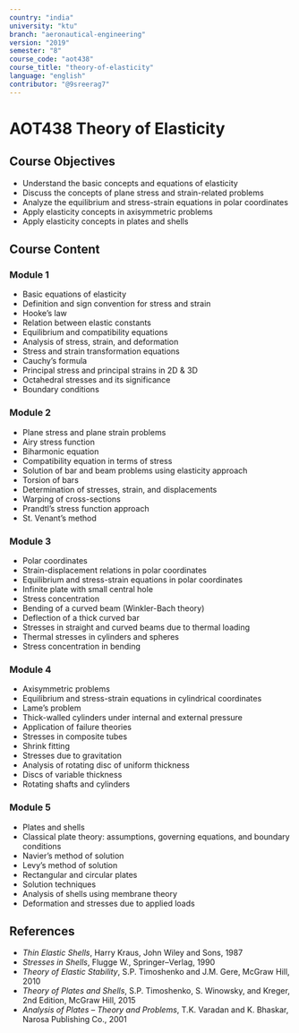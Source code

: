 ```yaml
---
country: "india"
university: "ktu"
branch: "aeronautical-engineering"
version: "2019"
semester: "8"
course_code: "aot438"
course_title: "theory-of-elasticity"
language: "english"
contributor: "@9sreerag7"
---
```


# AOT438 Theory of Elasticity

## Course Objectives

- Understand the basic concepts and equations of elasticity  
- Discuss the concepts of plane stress and strain-related problems  
- Analyze the equilibrium and stress-strain equations in polar coordinates  
- Apply elasticity concepts in axisymmetric problems  
- Apply elasticity concepts in plates and shells  

## Course Content

### Module 1

- Basic equations of elasticity  
- Definition and sign convention for stress and strain  
- Hooke’s law  
- Relation between elastic constants  
- Equilibrium and compatibility equations  
- Analysis of stress, strain, and deformation  
- Stress and strain transformation equations  
- Cauchy’s formula  
- Principal stress and principal strains in 2D & 3D  
- Octahedral stresses and its significance  
- Boundary conditions  

### Module 2

- Plane stress and plane strain problems  
- Airy stress function  
- Biharmonic equation  
- Compatibility equation in terms of stress  
- Solution of bar and beam problems using elasticity approach  
- Torsion of bars  
- Determination of stresses, strain, and displacements  
- Warping of cross-sections  
- Prandtl’s stress function approach  
- St. Venant’s method  

### Module 3

- Polar coordinates  
- Strain-displacement relations in polar coordinates  
- Equilibrium and stress-strain equations in polar coordinates  
- Infinite plate with small central hole  
- Stress concentration  
- Bending of a curved beam (Winkler-Bach theory)  
- Deflection of a thick curved bar  
- Stresses in straight and curved beams due to thermal loading  
- Thermal stresses in cylinders and spheres  
- Stress concentration in bending  

### Module 4

- Axisymmetric problems  
- Equilibrium and stress-strain equations in cylindrical coordinates  
- Lame’s problem  
- Thick-walled cylinders under internal and external pressure  
- Application of failure theories  
- Stresses in composite tubes  
- Shrink fitting  
- Stresses due to gravitation  
- Analysis of rotating disc of uniform thickness  
- Discs of variable thickness  
- Rotating shafts and cylinders  

### Module 5

- Plates and shells  
- Classical plate theory: assumptions, governing equations, and boundary conditions  
- Navier’s method of solution  
- Levy’s method of solution  
- Rectangular and circular plates  
- Solution techniques  
- Analysis of shells using membrane theory  
- Deformation and stresses due to applied loads  

## References

- *Thin Elastic Shells*, Harry Kraus, John Wiley and Sons, 1987  
- *Stresses in Shells*, Flugge W., Springer–Verlag, 1990  
- *Theory of Elastic Stability*, S.P. Timoshenko and J.M. Gere, McGraw Hill, 2010  
- *Theory of Plates and Shells*, S.P. Timoshenko, S. Winowsky, and Kreger, 2nd Edition, McGraw Hill, 2015  
- *Analysis of Plates – Theory and Problems*, T.K. Varadan and K. Bhaskar, Narosa Publishing Co., 2001  
